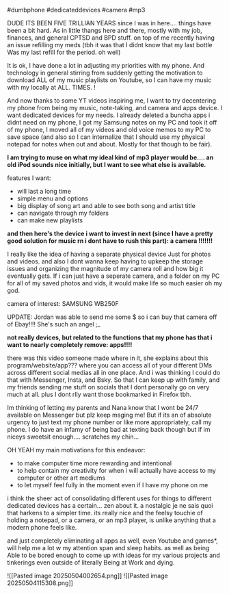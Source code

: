 #dumbphone #dedicateddevices #camera #mp3

DUDE ITS BEEN FIVE TRILLIAN YEARS since I was in here.... things have been a bit hard. As in little thangs here and there, mostly with my job, finances, and general CPTSD and BPD stuff. on top of me recently having an issue refilling my meds (tbh it was that I didnt know that my last bottle Was my last refill for the period. oh well)

It is ok, I have done  a lot in adjusting my priorities with my phone. And technology in general stirring from suddenly getting the motivation to download ALL of my music playlists on Youtube, so I can have my music with my locally at ALL. TIMES. !

And now thanks to some YT videos inspiring me, I want to try decentering my phone from being my music, note-taking, and camera and apps device. I want dedicated devices for my needs. I already deleted a buncha apps i didnt need on my phone, I got my Samsung notes on my PC and took it off of my phone, I moved all of my videos and old voice memos to my PC to save space (and also so I can internalize that I should use my physical notepad for notes when out and about. Mostly for that though to be fair).

**I am trying to muse on what my ideal kind of mp3 player would be.... an old iPod sounds nice initially, but I want to see what else is available.**

features I want:
- will last a long time
- simple menu and options
- big display of song art and able to see both song and artist title
- can navigate through my folders
- can make new playlists

**and then here's the device i want to invest in next (since I have a pretty good solution for music rn i dont have to rush this part): a camera !!!!!!!**

I really like the idea of having a separate physical device Just for photos and videos. and also I dont wanna keep having to upkeep the storage issues and organizing the magnitude of my camera roll and how big it eventually gets. If i can just have a seperate camera, and a folder on my PC for all of my saved photos and vids, it would make life so much easier oh my god.

camera of interest: SAMSUNG WB250F

UPDATE: Jordan was able to send me some $ so i can buy that camera off of Ebay!!!! She's such an angel ;_

**not really devices, but related to the functions that my phone has that i want to nearly completely remove: apps!!!!**

there was this video someone made where in it, she explains about this program/website/app??? where you can access all of your different DMs across different social medias all in one place. And i was thinking I could do that with Messenger, Insta, and Bsky. So that I can keep up with family, and my friends sending me stuff on socials that I dont personally go on very much at all. plus I dont rlly want those bookmarked in Firefox tbh.

Im thinking of letting my parents and Nana know that I wont be 24/7 available on Messenger but plz keep msging me! But if its an of absolute urgency to just text my phone number or like more appropriately, call my phone. I do have an infamy of being bad at texting back though but if im niceys sweetsit enough.... scratches my chin...

OH YEAH my main motivations for this endeavor:
- to make computer time more rewarding and intentional
- to help contain my creativity for when i will actually have access to my computer or other art mediums
- to let myself feel fully in the moment even if I have my phone on me

i think the sheer act of consolidating different uses for things to different dedicated devices has a certain... zen about it. a nostalgic je ne sais quoi that harkens to a simpler time. its really nice and the feelsy touchie of holding a notepad, or a camera, or an mp3 player, is unlike anything that a modern phone feels like.

and just completely eliminating all apps as well, even Youtube and games*, will help me a lot w my attention span and sleep habits. as well as being Able to be bored enough to come up with ideas for my various projects and tinkerings even outside of literally Being at Work and dying.

![[Pasted image 20250504002654.png]]
![[Pasted image 20250504115308.png]]